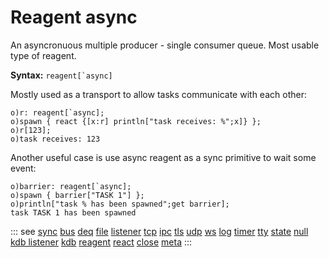 # Reagent async

An asyncronuous multiple producer - single consumer queue.
Most usable type of reagent.

**Syntax:** ```reagent[`async]```

Mostly used as a transport to allow tasks communicate with each other:

```o
o)r: reagent[`async];
o)spawn { react {[x:r] println["task receives: %";x]} };
o)r[123];
o)task receives: 123
```

Another useful case is use async reagent as a sync primitive to wait some event:

```o
o)barrier: reagent[`async];
o)spawn { barrier["TASK 1"] };
o)println["task % has been spawned";get barrier];
task TASK 1 has been spawned
```

::: see
[sync](/reference/types/reagents/sync.md)
[bus](/reference/types/reagents/bus.md)
[deq](/reference/types/reagents/deq.md)
[file](/reference/types/reagents/file.md)
[listener](/reference/types/reagents/listener.md)
[tcp](/reference/types/reagents/tcp.md)
[ipc](/reference/types/reagents/ipc.md)
[tls](/reference/types/reagents/tls.md)
[udp](/reference/types/reagents/udp.md)
[ws](/reference/types/reagents/ws.md)
[log](/reference/types/reagents/log.md)
[timer](/reference/types/reagents/timer.md)
[tty](/reference/types/reagents/tty.md)
[state](/reference/types/reagents/state.md)
[null](/reference/types/reagents/null.md)
[kdb listener](/reference/types/reagents/kdblistener.md)
[kdb](/reference/types/reagents/kdb.md)
[reagent](/verbs/other/reagent.md)
[react](/verbs/other/react.md)
[close](/verbs/other/close.md)
[meta](/verbs/other/meta.md)
:::
